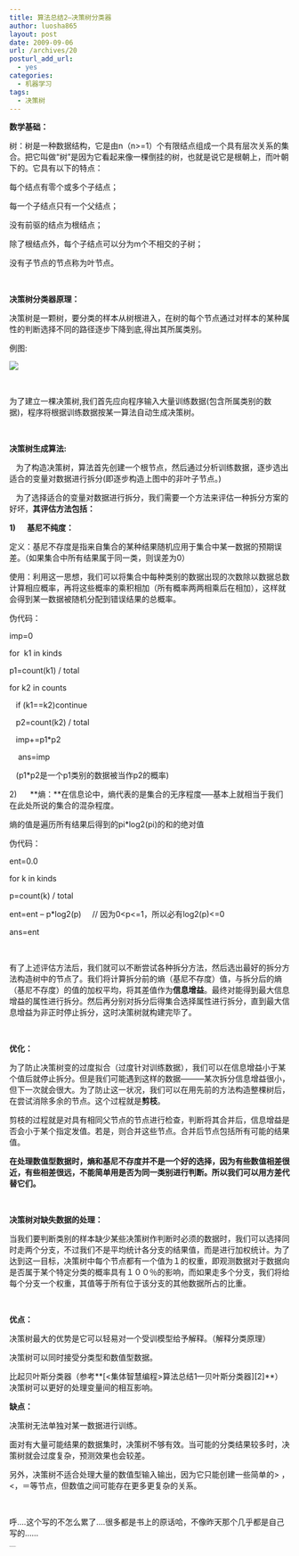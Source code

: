 ```yaml
---
title: 算法总结2—决策树分类器
author: luosha865
layout: post
date: 2009-09-06
url: /archives/20
posturl_add_url:
  - yes
categories:
  - 机器学习
tags:
  - 决策树
---
```

**数学基础：**

树：树是一种数据结构，它是由n（n>=1）个有限结点组成一个具有层次关系的集合。把它叫做&ldquo;树&rdquo;是因为它看起来像一棵倒挂的树，也就是说它是根朝上，而叶朝下的。它具有以下的特点：

每个结点有零个或多个子结点；

每一个子结点只有一个父结点；

没有前驱的结点为根结点；

除了根结点外，每个子结点可以分为m个不相交的子树；

没有子节点的节点称为叶节点。

&nbsp;

**决策树分类器原理：**

决策树是一颗树，要分类的样本从树根进入，在树的每个节点通过对样本的某种属性的判断选择不同的路径逐步下降到底,得出其所属类别。

例图:

![][1]

<p align="center">
  &nbsp;
</p>

为了建立一棵决策树,我们首先应向程序输入大量训练数据(包含所属类别的数据)，程序将根据训练数据按某一算法自动生成决策树。

**&nbsp;**

**决策树生成算法:**

&nbsp;&nbsp; 为了构造决策树，算法首先创建一个根节点，然后通过分析训练数据，逐步选出适合的变量对数据进行拆分(即逐步构造上图中的非叶子节点。)

&nbsp;&nbsp; 为了选择适合的变量对数据进行拆分，我们需要一个方法来评估一种拆分方案的好坏，**其评估方法包括：**

**1)&nbsp;&nbsp;&nbsp;&nbsp;&nbsp;** **基尼不纯度：**

定义：基尼不存度是指来自集合的某种结果随机应用于集合中某一数据的预期误差。（如果集合中所有结果属于同一类，则误差为0）

使用：利用这一思想，我们可以将集合中每种类别的数据出现的次数除以数据总数计算相应概率，再将这些概率的乘积相加（所有概率两两相乘后在相加），这样就会得到某一数据被随机分配到错误结果的总概率。

伪代码：

imp=0

for &nbsp;k1 in kinds

p1=count(k1) / total

for k2 in counts

&nbsp;&nbsp; if (k1==k2)continue

&nbsp; &nbsp;p2=count(k2) / total

&nbsp;&nbsp; imp+=p1*p2

&nbsp;&nbsp;&nbsp; ans=imp

<p align="left">
  &nbsp;&nbsp; (p1*p2是一个p1类别的数据被当作p2的概率)
</p>

2)&nbsp;&nbsp;&nbsp;&nbsp;&nbsp; **熵：**在信息论中，熵代表的是集合的无序程度&#8212;&#8211;基本上就相当于我们在此处所说的集合的混杂程度。

熵的值是遍历所有结果后得到的pi*log2(pi)的和的绝对值

伪代码：

ent=0.0

for k in kinds

p=count(k) / total

ent=ent &ndash; p*log2(p)&nbsp;&nbsp;&nbsp;&nbsp; // 因为0<p<=1，所以必有log2(p)<=0

ans=ent

&nbsp;

有了上述评估方法后，我们就可以不断尝试各种拆分方法，然后选出最好的拆分方法构造树中的节点了。我们将计算拆分前的熵（基尼不存度）值，与拆分后的熵（基尼不存度）的值的加权平均，将其差值作为**信息增益**。最终对能得到最大信息增益的属性进行拆分。然后再分别对拆分后得集合选择属性进行拆分，直到最大信息增益为非正时停止拆分，这时决策树就构建完毕了。

&nbsp;

**优化：**

为了防止决策树变的过度拟合（过度针对训练数据），我们可以在信息增益小于某个值后就停止拆分。但是我们可能遇到这样的数据―――某次拆分信息增益很小，但下一次就会很大。为了防止这一状况，我们可以在用先前的方法构造整棵树后，在尝试消除多余的节点。这个过程就是**剪枝**。

剪枝的过程就是对具有相同父节点的节点进行检查，判断将其合并后，信息增益是否会小于某个指定发值。若是，则合并这些节点。合并后节点包括所有可能的结果值。

**在处理数值型数据时，熵和基尼不存度并不是一个好的选择，因为有些数值相差很近，有些相差很远，不能简单用是否为同一类别进行判断。所以我们可以用方差代替它们。**

&nbsp;

**决策树对缺失数据的处理：**

当我们要判断类别的样本缺少某些决策树作判断时必须的数据时，我们可以选择同时走两个分支，不过我们不是平均统计各分支的结果值，而是进行加权统计。为了达到这一目标，决策树中每个节点都有一个值为１的权重，即观测数据对于数据向是否属于某个特定分类的概率具有１００％的影响，而如果走多个分支，我们将给每个分支一个权重，其值等于所有位于该分支的其他数据所占的比重。

&nbsp;

**优点：**

决策树最大的优势是它可以轻易对一个受训模型给予解释。（解释分类原理）

决策树可以同时接受分类型和数值型数据。

比起贝叶斯分类器（参考**[<集体智慧编程>算法总结1&mdash;贝叶斯分类器][2]**）决策树可以更好的处理变量间的相互影响。

**缺点：**

决策树无法单独对某一数据进行训练。

面对有大量可能结果的数据集时，决策树不够有效。当可能的分类结果较多时，决策树就会过度复杂，预测效果也会较差。

另外，决策树不适合处理大量的数值型输入输出，因为它只能创建一些简单的> ，<，＝等节点，但数值之间可能存在更多更复杂的关系。

&nbsp;

呼&hellip;.这个写的不怎么累了&hellip;.很多都是书上的原话哈，不像昨天那个几乎都是自己写的&hellip;&hellip;

<p style="margin:0;padding:0;height:1px;overflow:hidden;">
  <a href="http://www.wumii.com/widget/relatedItems" style="border:0;"><img src="http://static.wumii.cn/images/pixel.png" alt="无觅相关文章插件，快速提升流量" style="border:0;padding:0;margin:0;" /></a>
</p>

 [1]: http://pic002.cnblogs.com/images/2012/52809/2012063021362216.jpg

 
 
 